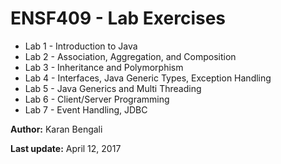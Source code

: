 # ENSF409 - Lab Exercises

<ul>
<li> Lab 1 - Introduction to Java </li>
<li> Lab 2 - Association, Aggregation, and Composition </li>
<li> Lab 3 - Inheritance and Polymorphism </li>
<li> Lab 4 - Interfaces, Java Generic Types, Exception Handling </li>
<li> Lab 5 - Java Generics and Multi Threading </li>
<li> Lab 6 - Client/Server Programming </li>
<li> Lab 7 - Event Handling, JDBC </li>
</ul>

<p> <strong>Author:</strong> Karan Bengali
<p> <strong>Last update:</strong> April 12, 2017 </p>
